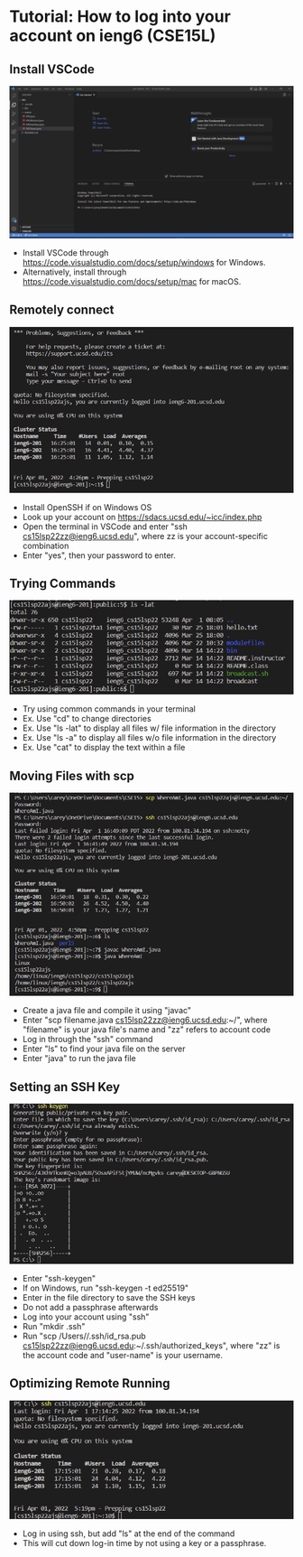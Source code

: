 # Tutorial: How to log into your account on ieng6 (CSE15L)

## Install VSCode
![StepOne](1.png)
- Install VSCode through https://code.visualstudio.com/docs/setup/windows for Windows.
- Alternatively, install through https://code.visualstudio.com/docs/setup/mac for macOS.

## Remotely connect
![StepTwo](2.png)
- Install OpenSSH if on Windows OS
- Look up your account on https://sdacs.ucsd.edu/~icc/index.php
- Open the terminal in VSCode and enter "ssh cs15lsp22zz@ieng6.ucsd.edu", where zz is your account-specific combination
- Enter "yes", then your password to enter.

## Trying Commands
![StepThree](3.png)
- Try using common commands in your terminal
- Ex. Use "cd" to change directories
- Ex. Use "ls -lat" to display all files w/ file information in the directory
- Ex. Use "ls -a" to display all files w/o file information in the directory
- Ex. Use "cat" to display the text within a file

## Moving Files with scp
![StepFour](4.png)
- Create a java file and compile it using "javac"
- Enter "scp filename.java cs15lsp22zz@ieng6.ucsd.edu:~/", where "filename" is your java file's name and "zz" refers to account code
- Log in through the "ssh" command
- Enter "ls" to find your java file on the server
- Enter "java" to run the java file

## Setting an SSH Key
![StepFive](keygen.png)
- Enter "ssh-keygen"
- If on Windows, run "ssh-keygen -t ed25519"
- Enter in the file directory to save the SSH keys
- Do not add a passphrase afterwards
- Log into your account using "ssh"
- Run "mkdir .ssh"
- Run "scp /Users/<user-name>/.ssh/id_rsa.pub cs15lsp22zz@ieng6.ucsd.edu:~/.ssh/authorized_keys", where "zz" is the account code and "user-name" is your username.

## Optimizing Remote Running
![StepSix](5.png)
- Log in using ssh, but add "ls" at the end of the command
- This will cut down log-in time by not using a key or a passphrase.

